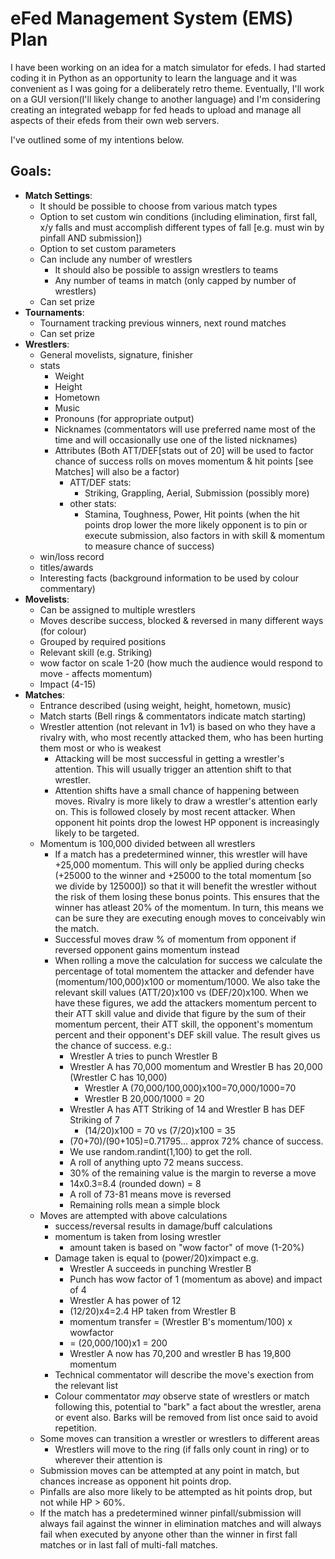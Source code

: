 # eFed Management System (EMS) Plan
I have been working on an idea for a match simulator for efeds. I had started coding it in Python as an opportunity to learn the language and it was convenient as I was going for a deliberately retro theme. Eventually, I'll work on a GUI version(I'll likely change to another language) and I'm considering creating an integrated webapp for fed heads to upload and manage all aspects of their efeds from their own web servers. 

I've outlined some of my intentions below.

## Goals:
- **Match Settings**:
	- It should be possible to choose from various match types
	- Option to set custom win conditions (including elimination, first fall, x/y falls and must accomplish different types of fall [e.g. must win by pinfall AND submission])
	- Option to set custom parameters
	- Can include any number of wrestlers
		- It should also be possible to assign wrestlers to teams
		- Any number of teams in match (only capped by number of wrestlers)
	- Can set prize
- **Tournaments**:
	- Tournament tracking previous winners, next round matches
	- Can set prize
- **Wrestlers**:
	- General movelists, signature, finisher
	- stats
		- Weight
		- Height
		- Hometown
		- Music
		- Pronouns (for appropriate output)
		- Nicknames (commentators will use preferred name most of the time and will occasionally use one of the listed nicknames)
		- Attributes (Both ATT/DEF[stats out of 20] will be used to factor chance of success rolls on moves momentum & hit points [see Matches] will also be a factor)
			- ATT/DEF stats:
				- Striking, Grappling, Aerial, Submission (possibly more)
			- other stats:
				- Stamina, Toughness, Power, Hit points (when the hit points drop lower the more likely opponent is to pin or execute submission, also factors in with skill & momentum to measure chance of success)
	- win/loss record
	- titles/awards
	- Interesting facts (background information to be used by colour commentary)
- **Movelists**:
	- Can be assigned to multiple wrestlers
	- Moves describe success, blocked & reversed in many different ways (for colour)
	- Grouped by required positions
	- Relevant skill (e.g. Striking)
	- wow factor on scale 1-20 (how much the audience would respond to move - affects momentum)
	- Impact (4-15)
- **Matches**:
	- Entrance described (using weight, height, hometown, music)
	- Match starts (Bell rings & commentators indicate match starting)
	- Wrestler attention (not relevant in 1v1) is based on who they have a rivalry with, who most recently attacked them, who has been hurting them most or who is weakest
		- Attacking will be most successful in getting a wrestler's attention. This will usually trigger an attention shift to that wrestler.
		- Attention shifts have a small chance of happening between moves. Rivalry is more likely to draw a wrestler's attention early on. This is followed closely by most recent attacker. When opponent hit points drop the lowest HP opponent is increasingly likely to be targeted.
	- Momentum is 100,000 divided between all wrestlers
		- If a match has a predetermined winner, this wrestler will have +25,000 momentum. This will only be applied during checks (+25000 to the winner and +25000 to the total momentum [so we divide by 125000]) so that it will benefit the wrestler without the risk of them losing these bonus points. This ensures that the winner has atleast 20% of the momentum. In turn, this means we can be sure they are executing enough moves to conceivably win the match.
		- Successful moves draw % of momentum from opponent if reversed opponent gains momentum instead
		- When rolling a move the calculation for success we calculate the percentage of total momentem the attacker and defender have (momentum/100,000)x100 or momentum/1000. We also take the relevant skill values (ATT/20)x100 vs (DEF/20)x100. When we have these figures, we add the attackers momentum percent to their ATT skill value and divide that figure by the sum of their momentum percent, their ATT skill, the opponent's momentum percent and their opponent's DEF skill value. The result gives us the chance of success. e.g.:
			- Wrestler A tries to punch Wrestler B
			- Wrestler A has 70,000 momentum and Wrestler B has 20,000 (Wrestler C has 10,000)
				- Wrestler A (70,000/100,000)x100=70,000/1000=70
				- Wrestler B 20,000/1000 = 20
			- Wrestler A has ATT Striking of 14 and Wrestler B has DEF Striking of 7
				- (14/20)x100 = 70 vs (7/20)x100 = 35
			- (70+70)/(90+105)=0.71795... approx 72% chance of success.
			- We use random.randint(1,100) to get the roll.
			- A roll of anything upto 72 means success.
			- 30% of the remaining value is the margin to reverse a move
			- 14x0.3=8.4 (rounded down) = 8
			- A roll of 73-81 means move is reversed
			- Remaining rolls mean a simple block
	- Moves are attempted with above calculations
		- success/reversal results in damage/buff calculations
		- momentum is taken from losing wrestler
			- amount taken is based on "wow factor" of move (1-20%)
		- Damage taken is equal to (power/20)ximpact e.g.
			- Wrestler A succeeds in punching Wrestler B
			- Punch has wow factor of 1 (momentum as above) and impact of 4
			- Wrestler A has power of 12
			- (12/20)x4=2.4 HP taken from Wrestler B
			- momentum transfer = (Wrestler B's momentum/100) x wowfactor
			- = (20,000/100)x1 = 200
			- Wrestler A now has 70,200 and wrestler B has 19,800 momentum
		- Technical commentator will describe the move's exection from the relevant list
		- Colour commentator *may* observe state of wrestlers or match following this, potential to "bark" a fact about the wrestler, arena or event also. Barks will be removed from list once said to avoid repetition.
	- Some moves can transition a wrestler or wrestlers to different areas
		- Wrestlers will move to the ring (if falls only count in ring) or to wherever their attention is
	- Submission moves can be attempted at any point in match, but chances increase as opponent hit points drop.
	- Pinfalls are also more likely to be attempted as hit points drop, but not while HP > 60%.
	- If the match has a predetermined winner pinfall/submission will always fail against the winner in elimination matches and will always fail when executed by anyone other than the winner in first fall matches or in last fall of multi-fall matches.
